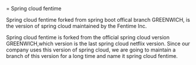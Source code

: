 = Spring cloud fentime 

Spring cloud fentime forked from spring boot offical branch GREENWICH, is the version of spring cloud maintained by the Fentime Inc.


Spring cloud fentime is forked from the official spring cloud version GREENWICH,which version is the last spring cloud netflix version. Since our company uses this version of spring cloud, we are going to maintain a branch of this version for a long time and name it spring cloud fentime.
